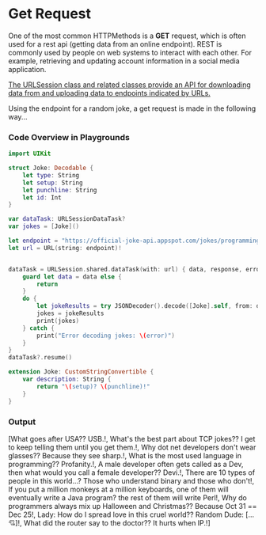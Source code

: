 # Get Request 
One of the most common HTTPMethods is a **GET** request, which is often used for a rest api (getting data from an online endpoint). 
REST is commonly used by people on web systems to interact with each other. For example, retrieving and updating account information in a social media application.

<ins>The URLSession class and related classes provide an API for downloading data from and uploading data to endpoints indicated by URLs.</ins>

Using the endpoint for a random joke, a get request is made in the following way...

### Code Overview in Playgrounds 
``` Swift
import UIKit

struct Joke: Decodable {
    let type: String
    let setup: String
    let punchline: String
    let id: Int
}

var dataTask: URLSessionDataTask?
var jokes = [Joke]()

let endpoint = "https://official-joke-api.appspot.com/jokes/programming/ten"
let url = URL(string: endpoint)!


dataTask = URLSession.shared.dataTask(with: url) { data, response, error in
    guard let data = data else {
        return
    }
    do {
        let jokeResults = try JSONDecoder().decode([Joke].self, from: data)
        jokes = jokeResults
        print(jokes)
    } catch {
        print("Error decoding jokes: \(error)")
    }
}
dataTask?.resume()

extension Joke: CustomStringConvertible {
    var description: String {
        return "\(setup)? \(punchline)!"
    }
}

```
### Output

[What goes after USA?? USB.!, What's the best part about TCP jokes?? I get to keep telling them until you get them.!, Why dot net developers don't wear glasses?? Because they see sharp.!, What is the most used language in programming?? Profanity.!, A male developer often gets called as a Dev, then what would you call a female developer?? Devi.!, There are 10 types of people in this world...? Those who understand binary and those who don't!, If you put a million monkeys at a million keyboards, one of them will eventually write a Java program? the rest of them will write Perl!, Why do programmers always mix up Halloween and Christmas?? Because Oct 31 == Dec 25!, Lady: How do I spread love in this cruel world?? Random Dude: [...💘]!, What did the router say to the doctor?? It hurts when IP.!]

